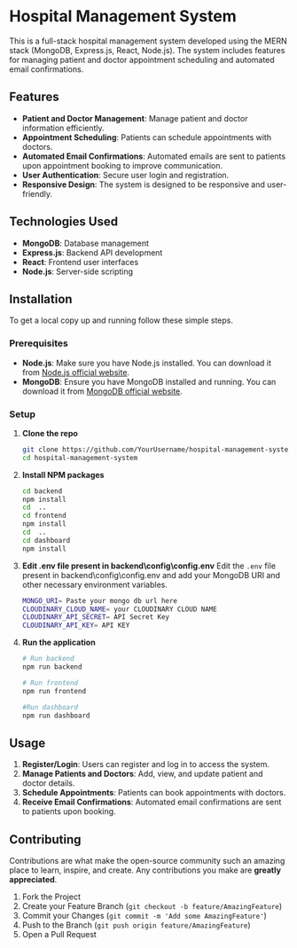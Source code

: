 # Hospital Management System

This is a full-stack hospital management system developed using the MERN stack (MongoDB, Express.js, React, Node.js). The system includes features for managing patient and doctor appointment scheduling and automated email confirmations.

## Features

- **Patient and Doctor Management**: Manage patient and doctor information efficiently.
- **Appointment Scheduling**: Patients can schedule appointments with doctors.
- **Automated Email Confirmations**: Automated emails are sent to patients upon appointment booking to improve communication.
- **User Authentication**: Secure user login and registration.
- **Responsive Design**: The system is designed to be responsive and user-friendly.

## Technologies Used

- **MongoDB**: Database management
- **Express.js**: Backend API development
- **React**: Frontend user interfaces
- **Node.js**: Server-side scripting

## Installation

To get a local copy up and running follow these simple steps.

### Prerequisites

- **Node.js**: Make sure you have Node.js installed. You can download it from [Node.js official website](https://nodejs.org/).
- **MongoDB**: Ensure you have MongoDB installed and running. You can download it from [MongoDB official website](https://www.mongodb.com/).

### Setup

1. **Clone the repo**
   ```sh
   git clone https://github.com/YourUsername/hospital-management-system.git
   cd hospital-management-system
   ```

2. **Install NPM packages**
   ```sh
   cd backend
   npm install
   cd  .. 
   cd frontend
   npm install
   cd  ..
   cd dashboard
   npm install
   ```

3. **Edit .env file present in backend\config\config.env**
   Edit the `.env` file present in backend\config\config.env and add your MongoDB URI and other necessary environment variables.
   ```sh
   MONGO_URI= Paste your mongo db url here
   CLOUDINARY_CLOUD_NAME= your CLOUDINARY CLOUD NAME
   CLOUDINARY_API_SECRET= API Secret Key
   CLOUDINARY_API_KEY= API KEY
   ```

4. **Run the application**
   ```sh
   # Run backend
   npm run backend
   
   # Run frontend
   npm run frontend

   #Run dashboard
   npm run dashboard
   ```

## Usage

1. **Register/Login**: Users can register and log in to access the system.
2. **Manage Patients and Doctors**: Add, view, and update patient and doctor details.
3. **Schedule Appointments**: Patients can book appointments with doctors.
4. **Receive Email Confirmations**: Automated email confirmations are sent to patients upon booking.

## Contributing

Contributions are what make the open-source community such an amazing place to learn, inspire, and create. Any contributions you make are **greatly appreciated**.

1. Fork the Project
2. Create your Feature Branch (`git checkout -b feature/AmazingFeature`)
3. Commit your Changes (`git commit -m 'Add some AmazingFeature'`)
4. Push to the Branch (`git push origin feature/AmazingFeature`)
5. Open a Pull Request


